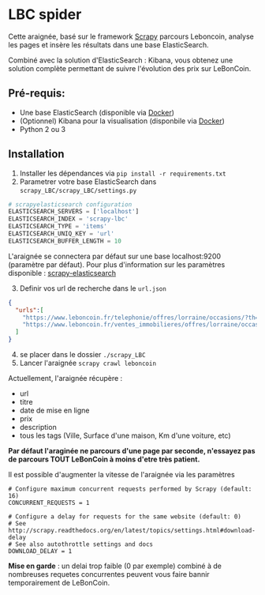# LBC spider

Cette araignée, basé sur le framework [Scrapy](https://scrapy.org/)
parcours Leboncoin, analyse les pages et insère les résultats dans une base ElasticSearch.

Combiné avec la solution d'ElasticSearch : Kibana, vous obtenez une solution complète permettant de suivre l'évolution des prix sur LeBonCoin.

## Pré-requis:
* Une base ElasticSearch (disponible via [Docker](https://hub.docker.com/_/elasticsearch/))
* (Optionnel) Kibana pour la visualisation (disponbile via [Docker](https://hub.docker.com/_/kibana/))
* Python 2 ou 3

## Installation
1) Installer les dépendances via `pip install -r requirements.txt`
2) Parametrer votre base ElasticSearch dans `scrapy_LBC/scrapy_LBC/settings.py`
```python
# scrapyelasticsearch configuration
ELASTICSEARCH_SERVERS = ['localhost']
ELASTICSEARCH_INDEX = 'scrapy-lbc'
ELASTICSEARCH_TYPE = 'items'
ELASTICSEARCH_UNIQ_KEY = 'url'
ELASTICSEARCH_BUFFER_LENGTH = 10
```
L'araignée se connectera par défaut sur une base localhost:9200 (paramètre par défaut).
Pour plus d'information sur les paramètres disponible : [scrapy-elasticsearch](https://github.com/knockrentals/scrapy-elasticsearch)

3) Definir vos url de recherche dans le `url.json`
```json
{
  "urls":[
    "https://www.leboncoin.fr/telephonie/offres/lorraine/occasions/?th=1&q=iphone&it=1&parrot=0&ps=7",
    "https://www.leboncoin.fr/ventes_immobilieres/offres/lorraine/occasions/?th=1&parrot=0"
  ]
}
```
4) se placer dans le dossier `./scrapy_LBC`
5) Lancer l'araignée `scrapy crawl leboncoin`

Actuellement, l'araignée récupère :
* url
* titre
* date de mise en ligne
* prix
* description
* tous les tags (Ville, Surface d'une maison, Km d'une voiture, etc)

**Par défaut l'araginée ne parcours d'une page par seconde, n'essayez pas de parcours TOUT LeBonCoin à moins d'etre très patient.**

Il est possible d'augmenter la vitesse de l'araignée via les paramètres
```
# Configure maximum concurrent requests performed by Scrapy (default: 16)
CONCURRENT_REQUESTS = 1

# Configure a delay for requests for the same website (default: 0)
# See http://scrapy.readthedocs.org/en/latest/topics/settings.html#download-delay
# See also autothrottle settings and docs
DOWNLOAD_DELAY = 1
```

**Mise en garde** : un delai trop faible (0 par exemple) combiné à de nombreuses requetes concurrentes peuvent vous faire bannir temporairement de LeBonCoin. 